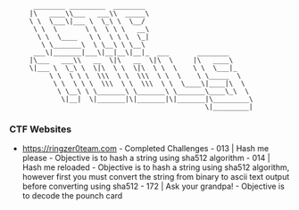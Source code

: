           ________ _________  ________
         |\   ____\\___   ___\\  _____\
         \ \  \___\|___ \  \_\ \  \__/
          \ \  \       \ \  \ \ \   __\
           \ \  \____   \ \  \ \ \  \_|
            \ \_______\  \ \__\ \ \__\
          ___\|_______|___\|__|__\|__|_  ___       ________
         |\___   ___\\   __  \|\   __  \|\  \     |\   ____\
         \|___ \  \_\ \  \|\  \ \  \|\  \ \  \    \ \  \___|_
              \ \  \ \ \  \\\  \ \  \\\  \ \  \    \ \_____  \
               \ \  \ \ \  \\\  \ \  \\\  \ \  \____\|____|\  \
                \ \__\ \ \_______\ \_______\ \_______\____\_\  \
                 \|__|  \|_______|\|_______|\|_______|\_________\
                                                     \|_________|



### CTF Websites
- https://ringzer0team.com
         - Completed Challenges
                  - 013 | Hash me please - Objective is to hash a string using sha512 algorithm
                  - 014 | Hash me reloaded - Objective is to hash a string using sha512 algorithm, however first you must convert the string from binary to ascii text output before converting using sha512
                  - 172 | Ask your grandpa! - Objective is to decode the pounch card
